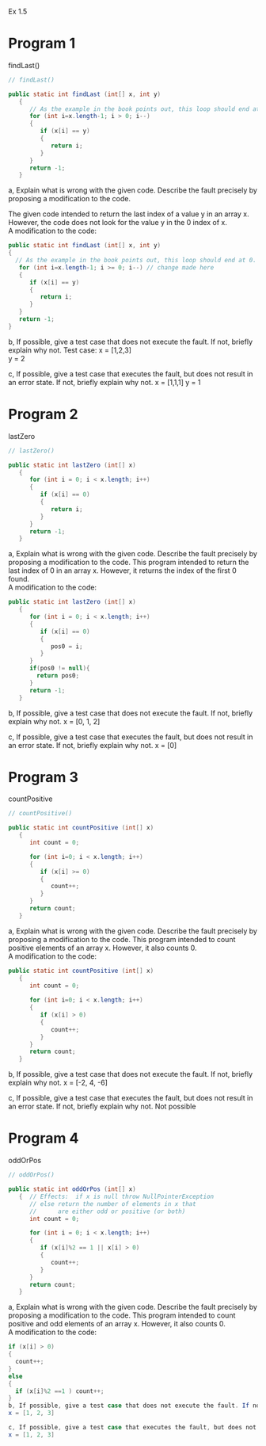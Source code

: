 Ex 1.5
# Program 1

 findLast()
```Java
// findLast()

public static int findLast (int[] x, int y)
   {
      // As the example in the book points out, this loop should end at 0.
      for (int i=x.length-1; i > 0; i--)
      {
         if (x[i] == y)
         {
            return i;
         }
      }
      return -1;
   }
```

a, Explain what is wrong with the given code. Describe the fault precisely by proposing a modification to the code.

The given code intended to return the last index of a value y in an array x. However, the code does not look for the value y in the 0 index of x.  
A modification to the code:
```java
public static int findLast (int[] x, int y)
{ 
  // As the example in the book points out, this loop should end at 0.
   for (int i=x.length-1; i >= 0; i--) // change made here
   {
      if (x[i] == y) 
      {
         return i;
      }
   }
   return -1;
}
```
b, If possible, give a test case that does not execute the fault. If not, briefly explain why not.
Test case:
x = [1,2,3]  
y = 2

c, If possible, give a test case that executes the fault, but does not result in an error state. If not, briefly explain why not.
x = [1,1,1]
y = 1

# Program 2

lastZero
```Java
// lastZero()

public static int lastZero (int[] x)
   {
      for (int i = 0; i < x.length; i++)
      {
         if (x[i] == 0)
         {
            return i;
         }
      }
      return -1;
   }
```

a, Explain what is wrong with the given code. Describe the fault precisely by proposing a modification to the code.
This program intended to return the last index of 0 in an array x. However, it returns the index of the first 0 found.  
A modification to the code:  
```java
public static int lastZero (int[] x)
   {
      for (int i = 0; i < x.length; i++)
      {
         if (x[i] == 0)
         {
            pos0 = i;
         }
      }
      if(pos0 != null){
      	return pos0;
      }
      return -1;
   }
```
b, If possible, give a test case that does not execute the fault. If not, briefly explain why not.
x = [0, 1, 2]


c, If possible, give a test case that executes the fault, but does not result in an error state. If not, briefly explain why not.
x = [0]

# Program 3

countPositive
```Java
// countPositive()

public static int countPositive (int[] x)
   {
      int count = 0;

      for (int i=0; i < x.length; i++)
      {
         if (x[i] >= 0)
         {
            count++;
         }
      }
      return count;
   }
```

a, Explain what is wrong with the given code. Describe the fault precisely by proposing a modification to the code.
This program intended to count positive elements of an array x. However, it also counts 0.  
A modification to the code:  
```java
public static int countPositive (int[] x)
   {
      int count = 0;
   
      for (int i=0; i < x.length; i++)
      {
         if (x[i] > 0)
         {
            count++;
         }
      }
      return count;
   }
```

b, If possible, give a test case that does not execute the fault. If not, briefly explain why not.
x = [-2, 4, -6]

c, If possible, give a test case that executes the fault, but does not result in an error state. If not, briefly explain why not.
Not possible

# Program 4

 oddOrPos
```Java
// oddOrPos()

public static int oddOrPos (int[] x)
   {  // Effects:  if x is null throw NullPointerException
      // else return the number of elements in x that
      //      are either odd or positive (or both)
      int count = 0;

      for (int i = 0; i < x.length; i++)
      {
         if (x[i]%2 == 1 || x[i] > 0)
         {
            count++;
         }
      }
      return count;
   }
```

a, Explain what is wrong with the given code. Describe the fault precisely by proposing a modification to the code.
This program intended to count positive and odd elements of an array x. However, it also counts 0.  
A modification to the code:  
```java
if (x[i] > 0)
{
  count++;
}
else
{
  if (x[i]%2 ==1 ) count++;
}
b, If possible, give a test case that does not execute the fault. If not, briefly explain why not.
x = [1, 2, 3]

c, If possible, give a test case that executes the fault, but does not result in an error state. If not, briefly explain why not.
x = [1, 2, 3]
